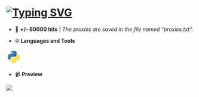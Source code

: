# [![Typing SVG](https://readme-typing-svg.herokuapp.com?color=00F716&vCenter=true&lines=+AZ+Proxy+Scrapper)](https://git.io/typing-svg)

- 🔩 **+/- 60000 hits** | *The proxies are saved in the file named "proxies.txt".*

- 🌐 **Languages and Tools**
<p align="left"> <a href="https://www.python.org" target="_blank" rel="noreferrer"> <img src="https://raw.githubusercontent.com/devicons/devicon/master/icons/python/python-original.svg" alt="python" width="40" height="40"/> </a> </p>

- 📹 **Preview**

<img src="https://media.discordapp.net/attachments/1167817435395665991/1350559350170714152/image.png?ex=67d72de9&is=67d5dc69&hm=98de4d446f1d792673e1567e94bd6fb00a523646b8e4d4bee3ff6ddd24759613&=&format=webp&quality=lossless">

